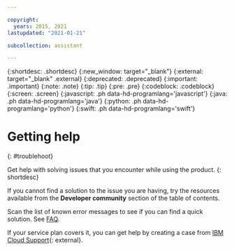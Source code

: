 ```yaml
---

copyright:
  years: 2015, 2021
lastupdated: "2021-01-21"

subcollection: assistant

---
```


{:shortdesc: .shortdesc}
{:new_window: target="_blank"}
{:external: target="_blank" .external}
{:deprecated: .deprecated}
{:important: .important}
{:note: .note}
{:tip: .tip}
{:pre: .pre}
{:codeblock: .codeblock}
{:screen: .screen}
{:javascript: .ph data-hd-programlang='javascript'}
{:java: .ph data-hd-programlang='java'}
{:python: .ph data-hd-programlang='python'}
{:swift: .ph data-hd-programlang='swift'}

# Getting help
{: #troublehoot}

Get help with solving issues that you encounter while using the product.
{: shortdesc}

If you cannot find a solution to the issue you are having, try the resources available from the **Developer community** section of the table of contents.

Scan the list of known error messages to see if you can find a quick solution. See [FAQ](/docs/assistant?topic=assistant-faqs).

If your service plan covers it, you can get help by creating a case from [IBM Cloud Support](https://cloud.ibm.com/unifiedsupport/supportcenter){: external}.